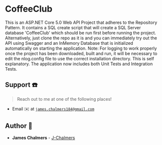 # CoffeeClub
This is an ASP.NET Core 5.0 Web API Project that adheres to the Repository Pattern.
It contains a SQL create script that will create a SQL Server database 'CoffeeClub' which should be run first before running the project.
Alternatively, just clone the repo as it is and you can immediately try out the API using Swagger and an InMemory Database that is initialized
automatically on starting the application.
Note: For logging to work properly once the project has been downloaded, built and run, it will be necessary to edit the nlog.config file
to use the correct installation directory. This is self explanatory.
The application now includes both Unit Tests and Integration Tests.

## Support :telephone:

> Reach out to me at one of the following places!

- Email :envelope: at <a href="mailto:james.chalmers184@gmail.com" target="_blank">`james.chalmers184@gmail.com`</a>


## Author :boy:

* **James Chalmers** - [J-Chalmers](https://github.com/jc184)
